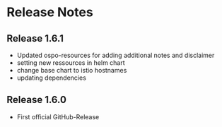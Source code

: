 # Release Notes

## Release 1.6.1
- Updated ospo-resources for adding additional notes and disclaimer
- setting new ressources in helm chart
- change base chart to istio hostnames
- updating dependencies

## Release 1.6.0
- First official GitHub-Release
